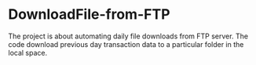 # DownloadFile-from-FTP
The project is about automating daily file downloads from FTP server. The code download previous day transaction data to a particular folder in the local space.
